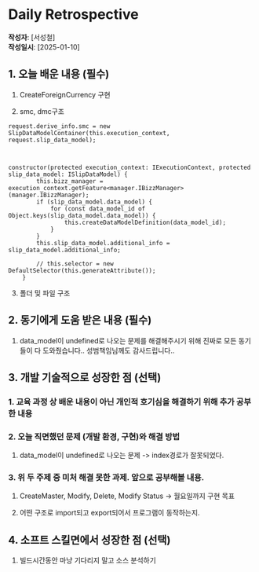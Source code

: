 # Daily Retrospective  
**작성자**: [서성철]  
**작성일시**: [2025-01-10]  

## 1. 오늘 배운 내용 (필수)  

1. CreateForeignCurrency 구현



2. smc, dmc구조

```tsx
request.derive_info.smc = new SlipDataModelContainer(this.execution_context, request.slip_data_model);



constructor(protected execution_context: IExecutionContext, protected slip_data_model: ISlipDataModel) {
		this.bizz_manager = execution_context.getFeature<manager.IBizzManager>(manager.IBizzManager);
		if (slip_data_model.data_model) {
			for (const data_model_id of Object.keys(slip_data_model.data_model)) {
				this.createDataModelDefinition(data_model_id);
			}
		}
		this.slip_data_model.additional_info = slip_data_model.additional_info;

		// this.selector = new DefaultSelector(this.generateAttribute());
	}

```
3. 폴더 및 파일 구조



## 2. 동기에게 도움 받은 내용 (필수)

1. data_model이 undefined로 나오는 문제를 해결해주시기 위해 진짜로 모든 동기들이 다 도와줬습니다.. 성범책임님께도 감사드립니다..


## 3. 개발 기술적으로 성장한 점 (선택)
### 1. 교육 과정 상 배운 내용이 아닌 개인적 호기심을 해결하기 위해 추가 공부한 내용
### 2. 오늘 직면했던 문제 (개발 환경, 구현)와 해결 방법

1. data_model이 undefined로 나오는 문제
    -> index경로가 잘못되었다.


### 3. 위 두 주제 중 미처 해결 못한 과제. 앞으로 공부해볼 내용.
1. CreateMaster, Modify, Delete, Modify Status
    -> 월요일까지 구현 목표

2. 어떤 구조로 import되고 export되어서 프로그램이 동작하는지.


## 4. 소프트 스킬면에서 성장한 점  (선택)  
1. 빌드시간동안 마냥 기다리지 말고 소스 분석하기
